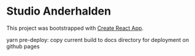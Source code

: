 # Studio Anderhalden

This project was bootstrapped with [Create React App](https://github.com/facebook/create-react-app).

yarn pre-deploy: copy current build to docs directory for deployment on github pages